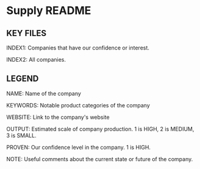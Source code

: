 # Supply README

## KEY FILES

INDEX1: Companies that have our confidence or interest.

INDEX2: All companies.

## LEGEND

NAME: Name of the company

KEYWORDS: Notable product categories of the company

WEBSITE: Link to the company's website

OUTPUT: Estimated scale of company production. 1 is HIGH, 2 is MEDIUM, 3 is SMALL.

PROVEN: Our confidence level in the company. 1 is HIGH.

NOTE: Useful comments about the current state or future of the company.






